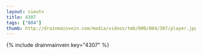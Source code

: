 ```yaml
--- 
layout: sieutv
title: 4307
tags: ["004"]
thumb: http://drainmainvein.com/media/videos/tmb/000/004/307/player.jpg
---
```

{% include drainmainvein key="4307" %} 
